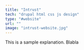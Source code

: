 ```yaml
---
title: "Intrust"
tech: "drupal html css js design"
type: "#website"
url: ""
image: "intrust-website.jpg"
---
```


This is a sample explanation. Blabla
